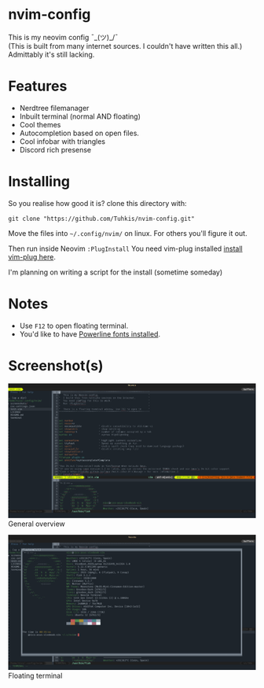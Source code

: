# nvim-config
This is my neovim config  ¯\_(ツ)_/¯ <br>
(This is built from many internet sources. I couldn't have written this all.) <br>
Admittably it's still lacking.
# Features
- Nerdtree filemanager
- Inbuilt terminal (normal AND floating)
- Cool themes
- Autocompletion based on open files.
- Cool infobar with triangles
- Discord rich presense
# Installing
So you realise how good it is?
clone this directory with:
```
git clone "https://github.com/Tuhkis/nvim-config.git"
```
Move the files into `~/.config/nvim/` on linux. For others you'll figure it out.

Then run inside Neovim `:PlugInstall` You need vim-plug installed [install vim-plug here](https://github.com/junegunn/vim-plug).

I'm planning on writing a script for the install (sometime someday)
# Notes
- Use `F12` to open floating terminal.
- You'd like to have [Powerline fonts installed](https://github.com/powerline/fonts).
# Screenshot(s)
![Screenshot of Nvim](./screenshots/1.png? "Screenshot 1")
General overview

![Screenshot of Nvim](./screenshots/2.png? "Screenshot 2 with floating terminal")
Floating terminal
